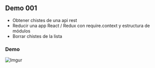 ## Demo 001

- Obtener chistes de una api rest
- Reducir una app React / Redux con require.context y estructura de módulos
- Borrar chistes de la lista

### Demo

![Imgur](https://i.imgur.com/i5wlgBB.png)